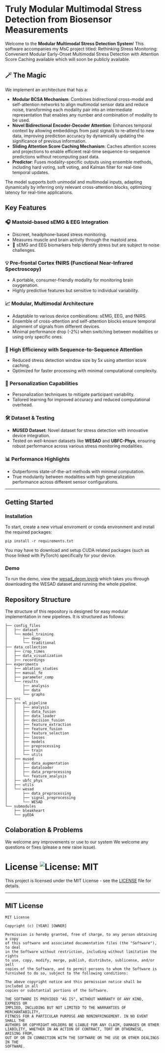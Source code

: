 # Truly Modular Multimodal Stress Detection from Biosensor Measurements

Welcome to the **Modular Multimodal Stress Detection System**! 
This software accompanies my MsC project titled: Rethinking Stress Monitoring: Convenient Modular Early-Onset Multimodal Stress Detection with Attention Score Caching available which will soon be publicly available.

## 🪄 The Magic

We implement an architecture that has a:

- **Modular BCSA Mechanism**: Combines bidirectional cross-modal and self-attention networks to align multimodal sensor data and reduce noise, transforming each modality pair into an intermediate representation that enables any number and combination of modality to be used.  
- **Novel Bidirectional Encoder-Decoder Attention**: Enhances temporal context by allowing embeddings from past signals to re-attend to new data, improving prediction accuracy by dynamically updating the significance of previous information.
- **Sliding Attention Score Caching Mechanism**: Caches attention scores and projections to enable efficient real-time sequence-to-sequence predictions without recomputing past data.  
- **Predictor**: Fuses modality-specific outputs using ensemble methods, including hard voting, soft voting, and Kalman filter for real-time temporal updates.

The model supports both unimodal and multimodal inputs, adapting dynamically by inferring only relevant cross-attention blocks, optimizing latency for real-time applications.

## Key Features

### 🎧 **Mastoid-based sEMG & EEG Integration**
- Discreet, headphone-based stress monitoring.
- Measures muscle and brain activity through the mastoid area.
- 🧠 sEMG and EEG biomarkers help identify stress but are subject to noise challenges.

### 💡 **Pre-frontal Cortex fNIRS (Functional Near-Infrared Spectroscopy)**
- A portable, consumer-friendly modality for monitoring brain oxygenation.
- Highly predictive features but sensitive to individual variability.
  
### 📈 **Modular, Multimodal Architecture**
- Adaptable to various device combinations: sEMG, EEG, and fNIRS.
- Ensemble of cross-attention and self-attention blocks ensure temporal alignment of signals from different devices.
- Minimal performance drop (-2%) when switching between modalities or using only specific ones.

### 🚀 **High Efficiency with Sequence-to-Sequence Attention**
- Reduced stress detection window size by 5x using attention score caching.
- Optimized for faster processing with minimal computational complexity.

### 🧠 **Personalization Capabilities**
- Personalization techniques to mitigate participant variability.
- Tailored learning for improved accuracy and reduced computational overhead.

### 🛠 **Dataset & Testing**
- **MUSED Dataset**: Novel dataset for stress detection with innovative device integration.
- Tested on well-known datasets like **WESAD** and **UBFC-Phys**, ensuring robust performance across various stress monitoring modalities.

### 📊 **Performance Highlights**
- Outperforms state-of-the-art methods with minimal computation.
- True modularity between modalities with high generalization performance across different sensor configurations.

---

## Getting Started

### Installation
To start, create a new virtual enviroment or conda environment and install the required packages:
```
pip install -r requirements.txt
```
You may have to download and setup CUDA related packages (such as those linked with PyTorch) specifically for your device.

### Demo
To run the demo, view the [wesad_deom.ipynb](wesad_demo.ipynb) which takes you through downloading the WESAD dataset and running the whole pipeline. 


## Repository Structure

The structure of this repository is designed for easy modular implementation in new pipelines. 
It is structured as follows:

```
├── config_files
│   ├── dataset
│   └── model_training
│       ├── deep
│       └── traditional
├── data_collection
│   ├── crop_times
│   ├── data_visualization
│   ├── recordings
├── experiments
│   ├── ablation_studies
│   ├── manual_fe
│   ├── parameter_comp
│   └── results
│       ├── analysis
│       ├── data
│       └── graphs
├── src
│   ├── ml_pipeline
│   │   ├── analysis
│   │   ├── data_fusion
│   │   ├── data_loader
│   │   ├── decision_fusion
│   │   ├── feature_extraction
│   │   ├── feature_fusion
│   │   ├── feature_selection
│   │   ├── losses
│   │   ├── models
│   │   ├── preprocessing
│   │   ├── train
│   │   └── utils
│   ├── mused
│   │   ├── data_augmentation
│   │   ├── dataloader
│   │   ├── data_preprocessing
│   │   └── feature_analysis
│   ├── ubfc_phys
│   ├── utils
│   └── wesad
│       ├── data_preprocessing
│       ├── signal_preprocessing
│       └── WESAD
└── submodules
    ├── bleakheart
    └── pyEDA
```

## Colaboration & Problems
We welcome any improvements or use to our system 
We welcome any questions or fixes (please a new raise issue).

# License ![License: MIT](https://img.shields.io/badge/License-MIT-yellow.svg)

This project is licensed under the MIT License - see the [LICENSE](LICENSE) file for details.

---

## MIT License

```text
MIT License

Copyright (c) [YEAR] [OWNER]

Permission is hereby granted, free of charge, to any person obtaining a copy
of this software and associated documentation files (the "Software"), to deal
in the Software without restriction, including without limitation the rights
to use, copy, modify, merge, publish, distribute, sublicense, and/or sell
copies of the Software, and to permit persons to whom the Software is
furnished to do so, subject to the following conditions:

The above copyright notice and this permission notice shall be included in all
copies or substantial portions of the Software.

THE SOFTWARE IS PROVIDED "AS IS", WITHOUT WARRANTY OF ANY KIND, EXPRESS OR
IMPLIED, INCLUDING BUT NOT LIMITED TO THE WARRANTIES OF MERCHANTABILITY,
FITNESS FOR A PARTICULAR PURPOSE AND NONINFRINGEMENT. IN NO EVENT SHALL THE
AUTHORS OR COPYRIGHT HOLDERS BE LIABLE FOR ANY CLAIM, DAMAGES OR OTHER
LIABILITY, WHETHER IN AN ACTION OF CONTRACT, TORT OR OTHERWISE, ARISING FROM,
OUT OF OR IN CONNECTION WITH THE SOFTWARE OR THE USE OR OTHER DEALINGS IN THE
SOFTWARE.
